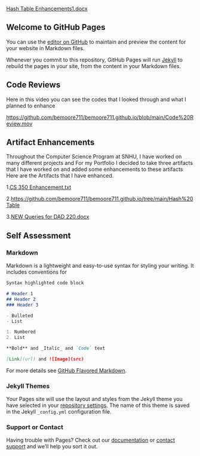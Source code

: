 [Hash Table Enhancements1.docx](https://github.com/bemoore711/bemoore711.github.io/files/6317763/Hash.Table.Enhancements1.docx)

## Welcome to GitHub Pages

You can use the [editor on GitHub](https://github.com/bemoore711/bemoore711.github.io/edit/main/README.md) to maintain and preview the content for your website in Markdown files.

Whenever you commit to this repository, GitHub Pages will run [Jekyll](https://jekyllrb.com/) to rebuild the pages in your site, from the content in your Markdown files.

## Code Reviews
Here in this video you can see the codes that I looked through and what I planned to enhance

https://github.com/bemoore711/bemoore711.github.io/blob/main/Code%20Review.mov

##  Artifact Enhancements

Throughout the Computer Science Program at SNHU, I have worked on many different projects and For my Portfolio I decided to take three artifacts that I have worked on and added some enhancements to these artifacts Here are the Artifacts that I have enhanced.

1.[CS 350 Enhancement.txt](https://github.com/bemoore711/bemoore711.github.io/files/6317650/CS.350.Enhancement.txt)

2.https://github.com/bemoore711/bemoore711.github.io/tree/main/Hash%20Table

3.[NEW Queries for DAD 220.docx](https://github.com/bemoore711/bemoore711.github.io/files/6317738/NEW.Queries.for.DAD.220.docx)



## Self Assessment



### Markdown

Markdown is a lightweight and easy-to-use syntax for styling your writing. It includes conventions for

```markdown
Syntax highlighted code block

# Header 1
## Header 2
### Header 3

- Bulleted
- List

1. Numbered
2. List

**Bold** and _Italic_ and `Code` text

[Link](url) and ![Image](src)
```

For more details see [GitHub Flavored Markdown](https://guides.github.com/features/mastering-markdown/).

### Jekyll Themes

Your Pages site will use the layout and styles from the Jekyll theme you have selected in your [repository settings](https://github.com/bemoore711/bemoore711.github.io/settings). The name of this theme is saved in the Jekyll `_config.yml` configuration file.

### Support or Contact

Having trouble with Pages? Check out our [documentation](https://docs.github.com/categories/github-pages-basics/) or [contact support](https://support.github.com/contact) and we’ll help you sort it out.
